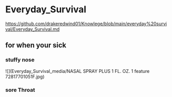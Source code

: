 








# Everyday_Survival
https://github.com/drakeredwind01/Knowlege/blob/main/everyday%20survival/Everyday_Survival.md
## for when your sick
### stuffy nose
![](Everyday_Survival_media/NASAL SPRAY PLUS 1 FL. OZ. 1 feature     72817701051F.jpg)
### sore Throat








